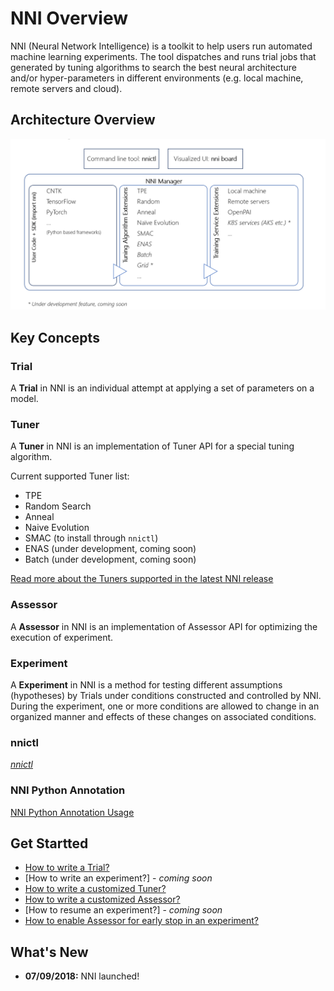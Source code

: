 # NNI Overview

NNI (Neural Network Intelligence) is a toolkit to help users run automated machine learning experiments. 
The tool dispatches and runs trial jobs that generated by tuning algorithms to search the best neural architecture and/or hyper-parameters in different environments (e.g. local machine, remote servers and cloud).

## Architecture Overview

<p align="center">
<img src="./nni_overview.png" alt="drawing" width="800"/>
</p>

## Key Concepts

### **Trial**
A **Trial** in NNI is an individual attempt at applying a set of parameters on a model. 

### **Tuner**
A **Tuner** in NNI is an implementation of Tuner API for a special tuning algorithm.

Current supported Tuner list:
 - TPE
 - Random Search
 - Anneal
 - Naive Evolution
 - SMAC (to install through `nnictl`)
 - ENAS (under development, coming soon)
 - Batch (under development, coming soon)

[Read more about the Tuners supported in the latest NNI release](../src/sdk/pynni/nni/README.md)

### **Assessor**
A **Assessor** in NNI is an implementation of Assessor API for optimizing the execution of experiment.

### **Experiment**
A **Experiment** in NNI is a method for testing different assumptions (hypotheses) by Trials under conditions constructed and controlled by NNI. During the experiment, one or more conditions are allowed to change in an organized manner and effects of these changes on associated conditions.

### **nnictl**
[*nnictl*](NNICTLDOC.md)


### **NNI Python Annotation**
[NNI Python Annotation Usage](../tools/nni_annotation/README.md)

## Get Startted
* [How to write a Trial?](howto_1_WriteTrial.md)
* [How to write an experiment?] - *coming soon*
* [How to write a customized Tuner?](howto_2_CustomizedTuner.md)
* [How to write a customized Assessor?](../examples/assessors/README.md)
* [How to resume an experiment?] - *coming soon*
* [How to enable Assessor for early stop in an experiment?](EnableAssessor.md)

## What's New
* **07/09/2018:** NNI launched!

